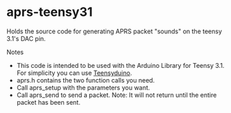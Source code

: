 aprs-teensy31
=============

Holds the source code for generating APRS packet "sounds" on the teensy 3.1's DAC pin.

Notes
* This code is intended to be used with the Arduino Library for Teensy 3.1. For simplicity you can use <a href="http://www.pjrc.com/teensy/teensyduino.html">Teensyduino</a>.
* aprs.h contains the two function calls you need.
* Call aprs_setup with the parameters you want.
* Call aprs_send to send a packet. Note: It will not return until the entire packet has been sent.
